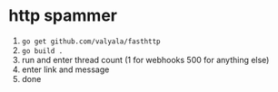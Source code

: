 # http spammer

1. `go get github.com/valyala/fasthttp`
2. `go build .`
3. run and enter thread count (1 for webhooks 500 for anything else)
4. enter link and message
5. done
